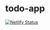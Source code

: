 # todo-app

[![Netlify Status](https://api.netlify.com/api/v1/badges/f1e3fb38-9b6f-4343-94be-dc5c394af886/deploy-status)](https://app.netlify.com/sites/enkeyz-todo-app/deploys)
